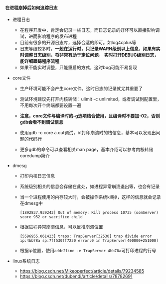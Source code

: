 #### 在进程崩掉后如何追踪日志

* 进程日志

  * 在程序开发中，肯定会记录一些日志，而日志记录的好坏可以直接影响调试，进而影响程序的发布进程
  * 目前有很多的开源日志库，选择合适的即可。如log4cplus等
  * 日志等级较多时，**一般在运行时，只记录WARN级别以上信息**，**如果有实时调整日志级别，将非常有助于定位问题**。
    **实时打开DEBUG级别日志，能详细跟踪程序流程**
  * 如果不能实时调整，只能重启的方式，这时bug可能不易复现

* core文件

  * 生产环境可能不会产生core文件，这时日志的记录就尤其重要了
  * 测试环境建议先打开内核转储：ulimit -c unlimited，或者调试到配置里，不用每次开个终端都要设置一遍
  * **注意，core文件与编译时的-g选项结合使用，且编译时不要加-02，否则gdb会看不到调试信息**
  * 使用gdb -c core a.out调试，bt打印崩溃时的栈信息，基本可以发现出问题的代码行

  * 更多gdb的命令可以查看相关man page，基本介绍可以参考内核转储coredump简介

* dmesg
  * 打印内核日志信息

  * 系统级别相关的信息会存储在此处，如进程异常崩溃退出等，也会有记录

  * 当一个进程使用的内存较大时，会被操作系统kill掉，这样的信息就会记录在dmesg中

    ```
    [1892837.939243] Out of memory: Kill process 10735 (oomServer) score 952 or sacrifice child
    ```

  * 根据进程异常崩溃信息，可以反推崩溃位置

    ```
    [5596955.061423] traps: TrapServer[32530] trap divide error ip:4bb78a sp:7ff530ff7230 error:0 in TrapServer[400000+251000]
    ```

  * 根据ip位置，使用`addr2line -e TrapServer 4bb78a`可打印进程的行号

* linux系统日志

  * https://blog.csdn.net/Mikeoperfect/article/details/79234585
  * https://blog.csdn.net/dubendi/article/details/78782691
